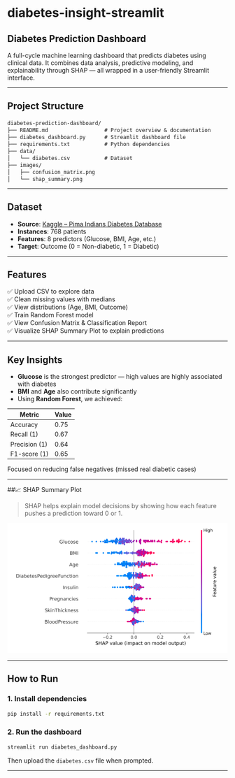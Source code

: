 # diabetes-insight-streamlit
## Diabetes Prediction Dashboard

A full-cycle machine learning dashboard that predicts diabetes using clinical data. It combines data analysis, predictive modeling, and explainability through SHAP — all wrapped in a user-friendly Streamlit interface.

---

## Project Structure

```
diabetes-prediction-dashboard/
├── README.md                  # Project overview & documentation
├── diabetes_dashboard.py      # Streamlit dashboard file
├── requirements.txt           # Python dependencies
├── data/
│   └── diabetes.csv           # Dataset
├── images/
│   ├── confusion_matrix.png 
│   └── shap_summary.png
```

---

## Dataset

- **Source**: [Kaggle – Pima Indians Diabetes Database](https://www.kaggle.com/datasets/uciml/pima-indians-diabetes-database)
- **Instances**: 768 patients
- **Features**: 8 predictors (Glucose, BMI, Age, etc.)
- **Target**: Outcome (0 = Non-diabetic, 1 = Diabetic)

---

## Features

✅ Upload CSV to explore data  
✅ Clean missing values with medians  
✅ View distributions (Age, BMI, Outcome)  
✅ Train Random Forest model  
✅ View Confusion Matrix & Classification Report  
✅ Visualize SHAP Summary Plot to explain predictions

---

## Key Insights

- **Glucose** is the strongest predictor — high values are highly associated with diabetes
- **BMI** and **Age** also contribute significantly
- Using **Random Forest**, we achieved:

| Metric       | Value |
|--------------|--------|
| Accuracy     | 0.75   |
| Recall (1)   | 0.67   |
| Precision (1)| 0.64   |
| F1-score (1) | 0.65   |

 Focused on reducing false negatives (missed real diabetic cases)

---

##📈 SHAP Summary Plot

> SHAP helps explain model decisions by showing how each feature pushes a prediction toward 0 or 1.

![SHAP Summary](images/shap_summary.png)

---

##  How to Run

### 1. Install dependencies
```bash
pip install -r requirements.txt
```

### 2. Run the dashboard
```bash
streamlit run diabetes_dashboard.py
```

Then upload the `diabetes.csv` file when prompted.

---
